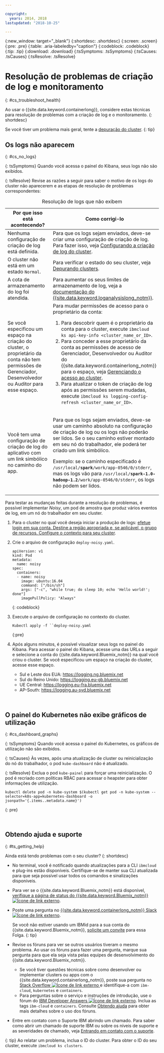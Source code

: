 ```yaml
---

copyright:
  years: 2014, 2018
lastupdated: "2018-10-25"

---
```


{:new_window: target="_blank"}
{:shortdesc: .shortdesc}
{:screen: .screen}
{:pre: .pre}
{:table: .aria-labeledby="caption"}
{:codeblock: .codeblock}
{:tip: .tip}
{:download: .download}
{:tsSymptoms: .tsSymptoms}
{:tsCauses: .tsCauses}
{:tsResolve: .tsResolve}



# Resolução de problemas de criação de log e monitoramento
{: #cs_troubleshoot_health}

Ao usar o {{site.data.keyword.containerlong}}, considere estas técnicas para resolução de problemas com a criação de log e o monitoramento.
{: shortdesc}

Se você tiver um problema mais geral, tente a [depuração do cluster](cs_troubleshoot.html).
{: tip}

## Os logs não aparecem
{: #cs_no_logs}

{: tsSymptoms}
Quando você acessa o painel do Kibana, seus logs não são exibidos.

{: tsResolve}
Revise as razões a seguir para saber o motivo de os logs do cluster não aparecerem e as etapas de resolução de problemas correspondentes:

<table>
<caption>Resolução de logs que não exibem</caption>
  <col width="40%">
  <col width="60%">
  <thead>
    <tr>
      <th>Por que isso está acontecendo?</th>
      <th>Como corrigi-lo</th>
    </tr>
 </thead>
 <tbody>
  <tr>
    <td>Nenhuma configuração de criação de log está definida.</td>
    <td>Para que os logs sejam enviados, deve-se criar uma configuração de criação de log. Para fazer isso, veja <a href="cs_health.html#logging">Configurando a criação de log do cluster</a>.</td>
  </tr>
  <tr>
    <td>O cluster não está em um estado <code>Normal</code>.</td>
    <td>Para verificar o estado do seu cluster, veja <a href="cs_troubleshoot.html#debug_clusters">Depurando clusters</a>.</td>
  </tr>
  <tr>
    <td>A cota de armazenamento do log foi atendida.</td>
    <td>Para aumentar os seus limites de armazenamento de log, veja a <a href="/docs/services/CloudLogAnalysis/troubleshooting/error_msgs.html"> documentação do {{site.data.keyword.loganalysislong_notm}}</a>.</td>
  </tr>
  <tr>
    <td>Se você especificou um espaço na criação do cluster, o proprietário da conta não tem permissões de Gerenciador, Desenvolvedor ou Auditor para esse espaço.</td>
      <td>Para mudar permissões de acesso para o proprietário da conta:
      <ol><li>Para descobrir quem é o proprietário da conta para o cluster, execute <code>ibmcloud ks api-key-info &lt;cluster_name_or_ID&gt;</code>.</li>
      <li>Para conceder a esse proprietário da conta as permissões de acesso de Gerenciador, Desenvolvedor ou Auditor do {{site.data.keyword.containerlong_notm}} para o espaço, veja <a href="cs_users.html">Gerenciando o acesso ao cluster</a>.</li>
      <li>Para atualizar o token de criação de log após as permissões serem mudadas, execute <code>ibmcloud ks logging-config-refresh &lt;cluster_name_or_ID&gt;</code>.</li></ol></td>
    </tr>
    <tr>
      <td>Você tem uma configuração de criação de log do aplicativo com um link simbólico no caminho do app.</td>
      <td><p>Para que os logs sejam enviados, deve-se usar um caminho absoluto na configuração de criação de log ou os logs não poderão ser lidos. Se o seu caminho estiver montado em seu nó do trabalhador, ele poderá ter criado um link simbólico.</p> <p>Exemplo: se o caminho especificado é <code>/usr/local/<b>spark</b>/work/app-0546/0/stderr</code>, mas os logs vão para <code>/usr/local/<b>spark-1.0-hadoop-1.2</b>/work/app-0546/0/stderr</code>, os logs não podem ser lidos.</p></td>
    </tr>
  </tbody>
</table>

Para testar as mudanças feitas durante a resolução de problemas, é possível implementar *Noisy*, um pod de amostra que produz vários eventos de log, em um nó do trabalhador em seu cluster.

  1. Para o cluster no qual você deseja iniciar a produção de logs: [efetue login em sua conta. Destine a região apropriada e, se aplicável, o grupo de recursos. Configure o contexto para seu cluster](cs_cli_install.html#cs_cli_configure).

  2. Crie o arquivo de configuração `deploy-noisy.yaml`.

      ```
      apiVersion: v1
      kind: Pod
      metadata:
        name: noisy
      spec:
        containers:
        - name: noisy
          image: ubuntu:16.04
          command: ["/bin/sh"]
          args: ["-c", "while true; do sleep 10; echo 'Hello world!'; done"]
          imagePullPolicy: "Always"
        ```
        {: codeblock}

  3. Execute o arquivo de configuração no contexto do cluster.

        ```
        Kubectl apply -f ``deploy-noisy.yaml
        ```
        {:pre}

  4. Após alguns minutos, é possível visualizar seus logs no painel do Kibana. Para acessar o painel do Kibana, acesse uma das URLs a seguir e selecione a conta do {{site.data.keyword.Bluemix_notm}} na qual você criou o cluster. Se você especificou um espaço na criação do cluster, acesse esse espaço.
      - Sul e Leste dos EUA: https://logging.ng.bluemix.net
      - Sul do Reino Unido: https://logging.eu-gb.bluemix.net
      - UE Central: https://logging.eu-fra.bluemix.net
      - AP-South: https://logging.au-syd.bluemix.net

<br />


## O painel do Kubernetes não exibe gráficos de utilização
{: #cs_dashboard_graphs}

{: tsSymptoms}
Quando você acessa o painel do Kubernetes, os gráficos de utilização não são exibidos.

{: tsCauses}
Às vezes, após uma atualização de cluster ou reinicialização do nó do trabalhador, o pod `kube-dashboard` não é atualizado.

{: tsResolve}
Exclua o pod `kube-painel` para forçar uma reinicialização. O pod é recriado com políticas RBAC para acessar o heapster para obter informações de utilização.

  ```
  kubectl delete pod -n kube-system $(kubectl get pod -n kube-system --selector=k8s-app=kubernetes-dashboard -o jsonpath='{.items..metadata.name}')
  ```
  {: pre}

<br />


## Obtendo ajuda e suporte
{: #ts_getting_help}

Ainda está tendo problemas com o seu cluster?
{: shortdesc}

-  No terminal, você é notificado quando atualizações para a CLI `ibmcloud` e plug-ins estão disponíveis. Certifique-se de manter sua CLI atualizada para que seja possível usar todos os comandos e sinalizações disponíveis.

-   Para ver se o {{site.data.keyword.Bluemix_notm}} está disponível, [verifique a página de status do {{site.data.keyword.Bluemix_notm}} ![Ícone de link externo](../icons/launch-glyph.svg "Ícone de link externo")](https://developer.ibm.com/bluemix/support/#status).
-   Poste uma pergunta no [{{site.data.keyword.containerlong_notm}} Slack ![Ícone de link externo](../icons/launch-glyph.svg "Ícone de link externo")](https://ibm-container-service.slack.com).

    Se você não estiver usando um IBMid para a sua conta do {{site.data.keyword.Bluemix_notm}}, [solicite um convite](https://bxcs-slack-invite.mybluemix.net/) para essa Folga.
    {: tip}
-   Revise os fóruns para ver se outros usuários tiveram o mesmo problema. Ao usar os fóruns para fazer uma pergunta, marque sua pergunta para que ela seja vista pelas equipes de desenvolvimento do {{site.data.keyword.Bluemix_notm}}.

    -   Se você tiver questões técnicas sobre como desenvolver ou implementar clusters ou apps com o {{site.data.keyword.containerlong_notm}}, poste sua pergunta no [Stack Overflow ![Ícone de link externo](../icons/launch-glyph.svg "Ícone de link externo") ](https://stackoverflow.com/questions/tagged/ibm-cloud+containers) e identifique-a com `ibm-cloud`, `kubernetes` e `containers`.
    -   Para perguntas sobre o serviço e instruções de introdução, use o fórum do [IBM Developer Answers ![Ícone de link externo](../icons/launch-glyph.svg "Ícone de link externo")](https://developer.ibm.com/answers/topics/containers/?smartspace=bluemix). Inclua as tags `ibm-cloud` e `containers`.
    Consulte [Obtendo ajuda](/docs/get-support/howtogetsupport.html#using-avatar) para obter mais detalhes sobre o uso dos fóruns.

-   Entre em contato com o Suporte IBM abrindo um chamado. Para saber como abrir um chamado de suporte IBM ou sobre os níveis de suporte e as severidades de chamado, veja [Entrando em contato com o suporte](/docs/get-support/howtogetsupport.html#getting-customer-support).

{: tip}
Ao relatar um problema, inclua o ID do cluster. Para obter o ID do seu cluster, execute `ibmcloud ks clusters`.

